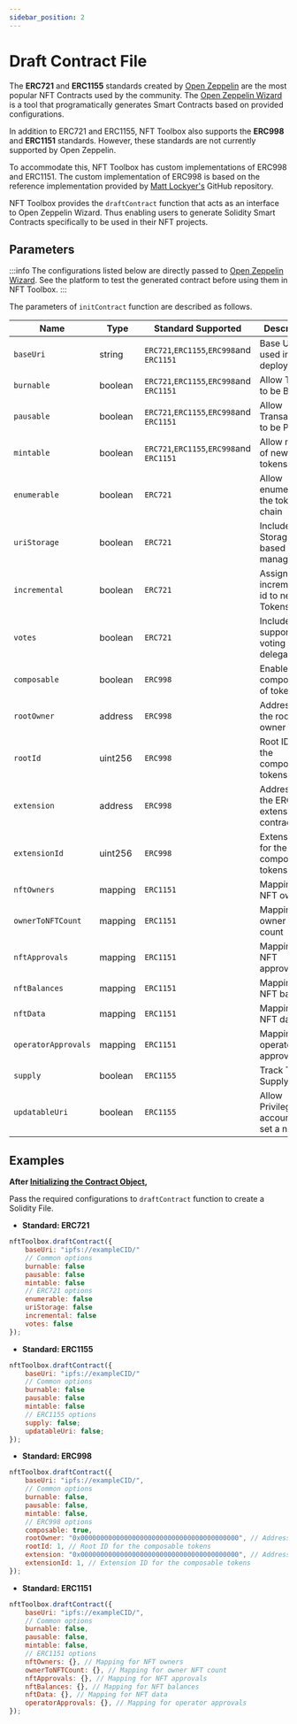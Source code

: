 ```yaml
---
sidebar_position: 2
---
```


# Draft Contract File

The **ERC721** and **ERC1155** standards created by [Open Zeppelin](https://www.openzeppelin.com/contracts)
are the most popular NFT Contracts used by the community.
The [Open Zeppelin Wizard](https://wizard.openzeppelin.com/) is a tool that programatically generates
Smart Contracts based on provided configurations.

In addition to ERC721 and ERC1155, NFT Toolbox also supports the **ERC998** and **ERC1151** standards. However, these standards are not currently supported by Open Zeppelin. 

To accommodate this, NFT Toolbox has custom implementations of ERC998 and ERC1151. The custom implementation of ERC998 is based on the reference implementation provided by [Matt Lockyer's](https://github.com/mattlockyer/composables-998) GitHub repository.

NFT Toolbox provides the `draftContract` function that acts as an interface to Open Zeppelin Wizard.
Thus enabling users to generate Solidity Smart Contracts specifically to be used in their NFT projects.


## Parameters

:::info
The configurations listed below are directly passed to [Open Zeppelin Wizard](https://wizard.openzeppelin.com/).
See the platform to test the generated contract before using them in NFT Toolbox.
:::

The parameters of `initContract` function are described as follows.

| Name               | Type    | Standard Supported                         | Description                                |
| --------------     | ------- | -------------------------------------------| ------------------------------------------ |
| `baseUri`          | string  | `ERC721`,`ERC1155`,`ERC998`and `ERC1151`   | Base URI used in deployment                |
| `burnable`         | boolean | `ERC721`,`ERC1155`,`ERC998`and `ERC1151`   | Allow Tokens to be Burned                  |
| `pausable`         | boolean | `ERC721`,`ERC1155`,`ERC998`and `ERC1151`   | Allow Transactions to be Paused            |
| `mintable`         | boolean | `ERC721`,`ERC1155`,`ERC998`and `ERC1151`   | Allow minting of new tokens                |
| `enumerable`       | boolean | `ERC721`                                   | Allow enumerating the tokens on chain      |
| `uriStorage`       | boolean | `ERC721`                                   | Include Storage based URI management       |
| `incremental`      | boolean | `ERC721`                                   | Assign incremental id to new Tokens        |
| `votes`            | boolean | `ERC721`                                   | Include support for voting and delegation  |
| `composable`       | boolean | `ERC998`                                   | Enable composability of tokens             |
| `rootOwner`        | address | `ERC998`                                   | Address of the root owner                  |
| `rootId`           | uint256 | `ERC998`                                   | Root ID for the composable tokens          |
| `extension`        | address | `ERC998`                                   | Address of the ERC998 extension contract   |
| `extensionId`      | uint256 | `ERC998`                                   | Extension ID for the composable tokens     |
| `nftOwners`        | mapping | `ERC1151`                                  | Mapping for NFT owners                     |
| `ownerToNFTCount`  | mapping | `ERC1151`                                  | Mapping for owner NFT count                |
| `nftApprovals`     | mapping | `ERC1151`                                  | Mapping for NFT approvals                  |
| `nftBalances`      | mapping | `ERC1151`                                  | Mapping for NFT balances                   |
| `nftData`          | mapping | `ERC1151`                                  | Mapping for NFT data                       |
| `operatorApprovals`| mapping | `ERC1151`                                  | Mapping for operator approvals             |
| `supply`           | boolean | `ERC1155`                                  | Track Total Supply                         |
| `updatableUri`     | boolean | `ERC1155`                                  | Allow Privileged accounts to set a new URI |


## Examples

**After [Initializing the Contract Object](/docs/Contracts/initializeContract),**

Pass the required configurations to `draftContract` function to create a Solidity File.

-   **Standard: ERC721**

```javascript
nftToolbox.draftContract({
	baseUri: "ipfs://exampleCID/"
	// Common options
	burnable: false
	pausable: false
	mintable: false
	// ERC721 options
	enumerable: false
	uriStorage: false
	incremental: false
	votes: false
});
```

-   **Standard: ERC1155**

```javascript
nftToolbox.draftContract({
	baseUri: "ipfs://exampleCID/"
	// Common options
	burnable: false
	pausable: false
	mintable: false
	// ERC1155 options
	supply: false;
	updatableUri: false;
});
```

-   **Standard: ERC998**

```javascript
nftToolbox.draftContract({
    baseUri: "ipfs://exampleCID/",
    // Common options
    burnable: false,
    pausable: false,
    mintable: false,
    // ERC998 options
    composable: true,
    rootOwner: "0x0000000000000000000000000000000000000000", // Address of the root owner
    rootId: 1, // Root ID for the composable tokens
    extension: "0x0000000000000000000000000000000000000000", // Address of the ERC998 extension contract
    extensionId: 1, // Extension ID for the composable tokens
});
```

-   **Standard: ERC1151**


```javascript
nftToolbox.draftContract({
    baseUri: "ipfs://exampleCID/",
    // Common options
    burnable: false,
    pausable: false,
    mintable: false,
    // ERC1151 options
    nftOwners: {}, // Mapping for NFT owners
    ownerToNFTCount: {}, // Mapping for owner NFT count
    nftApprovals: {}, // Mapping for NFT approvals
    nftBalances: {}, // Mapping for NFT balances
    nftData: {}, // Mapping for NFT data
    operatorApprovals: {}, // Mapping for operator approvals
});
```